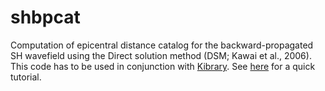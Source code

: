 # shbpcat
Computation of epicentral distance catalog for the backward-propagated SH wavefield using the Direct solution method (DSM; Kawai et al., 2006). This code has to be used in conjunction with [Kibrary](https://github.com/kensuke1984/Kibrary/tree/anselme). See [here](https://github.com/kensuke1984/Kibrary/wiki/Tutorial-for-waveform-inversion) for a quick tutorial.
